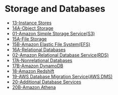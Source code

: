 # Storage and Databases

- [13-Instance Stores](AWS/Cloud%20Practitioner%20(CLF-C02)/05-Storage%20and%20Databases/13-Instance%20Stores.md)
- [14A-Object Storage](AWS/Cloud%20Practitioner%20(CLF-C02)/05-Storage%20and%20Databases/14A-Object%20Storage.md)
- [01-Amazon Simple Storage Service(S3)](AWS/Cloud%20Practitioner%20(CLF-C02)/05-Storage%20and%20Databases/01-Amazon%20Simple%20Storage%20Service(S3).md)
- [15A-File Storage](AWS/Cloud%20Practitioner%20(CLF-C02)/05-Storage%20and%20Databases/15A-File%20Storage.md)
- [15B-Amazon Elastic File System(EFS)](AWS/Cloud%20Practitioner%20(CLF-C02)/05-Storage%20and%20Databases/15B-Amazon%20Elastic%20File%20System(EFS).md)
- [16A-Relational Databases](AWS/Cloud%20Practitioner%20(CLF-C02)/05-Storage%20and%20Databases/16A-Relational%20Databases.md)
- [02-Amazon Relational Database Service(RDS)](AWS/Cloud%20Practitioner%20(CLF-C02)/05-Storage%20and%20Databases/02-Amazon%20Relational%20Database%20Service(RDS).md)
- [17A-Nonrelational Databases](AWS/Cloud%20Practitioner%20(CLF-C02)/05-Storage%20and%20Databases/17A-Nonrelational%20Databases.md)
- [17B-Amazon DynamoDB](AWS/Cloud%20Practitioner%20(CLF-C02)/05-Storage%20and%20Databases/17B-Amazon%20DynamoDB.md)
- [18-Amazon Redshift](AWS/Cloud%20Practitioner%20(CLF-C02)/05-Storage%20and%20Databases/18-Amazon%20Redshift.md)
- [19-AWS Database Migration Service(AWS DMS)](AWS/Cloud%20Practitioner%20(CLF-C02)/05-Storage%20and%20Databases/19-AWS%20Database%20Migration%20Service(AWS%20DMS).md)
- [20-Additional Database Services](AWS/Cloud%20Practitioner%20(CLF-C02)/05-Storage%20and%20Databases/20-Additional%20Database%20Services.md)
- [20B-Amazon Athena](AWS/Cloud%20Practitioner%20(CLF-C02)/05-Storage%20and%20Databases/20B-Amazon%20Athena.md)